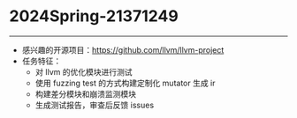 # 2024Spring-21371249
--------------
* 感兴趣的开源项目：https://github.com/llvm/llvm-project
* 任务特征：
  * 对 llvm 的优化模块进行测试
  * 使用 fuzzing test 的方式构建定制化 mutator 生成 ir
  * 构建差分模块和崩溃监测模块
  * 生成测试报告，审查后反馈 issues
